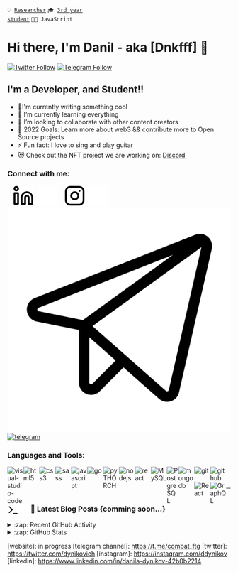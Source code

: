 <code>💡 [Researcher](https://www.linkedin.com/in/danila-dynikov-42b0b2214/)</code>
<code>🎓 [3rd year student](https://github.com/HowProgrammingWorks/Index)</code>
<code>👨‍💻 JavaScript</code><br>

# Hi there, I'm Danil - aka [Dnkfff] 👋 

[![Twitter Follow](https://img.shields.io/twitter/follow/dynikovich?label=Follow)](https://twitter.com/intent/follow?original_referer=https%3A%2F%2Fgithub.com%2Fdynikovich&screen_name=dynikovich)
[![Telegram Follow](https://img.shields.io/badge/-telegram-red?color=white&logo=telegram&logoColor=black)](https://t.me/milmemess)


## I'm a Developer, and Student!!
- 🤫I'm currently writing something cool
- 🌱 I’m currently learning everything
- 👯 I’m looking to collaborate with other content creators
- 🥅 2022 Goals: Learn more about web3 && contribute more to Open Source projects
- ⚡ Fun fact: I love to sing and play guitar
- 😻 Check out the NFT project we are working on: [Discord](https://discord.gg/SyuwMAPN)

### Connect with me:

&nbsp;&nbsp;
[![linkedin](./img/linkedin-light.svg)](https://www.linkedin.com/in/danila-dynikov-42b0b2214#gh-light-mode-only)
[![linkedin](./img/linkedin-dark.svg)](https://www.linkedin.com/in/danila-dynikov-42b0b2214#gh-dark-mode-only)
&nbsp;&nbsp;
[![instagram](./img/instagram-light.svg)](https://instagram.com/ddynikov#gh-light-mode-only)
[![instagram](./img/instagram-dark.svg)](https://instagram.com/ddynikov#gh-dark-mode-only)
[![telegram](./img/telegram-light.svg)](https://t.me/IfUrgentWrite#gh-light-mode-only)
[![telegram](./img/telegram-dark.svg)](https://t.me/IfUrgentWrite#gh-dark-mode-only)
<br />

### Languages and Tools:

<img align="left" alt="visual-studio-code" width="36px" width="100%" src="https://user-images.githubusercontent.com/47355300/123660785-9f77d480-d83c-11eb-9795-357778ae8b7e.png" />
<img align="left" alt="html5" width="36px" width="100%" src="https://user-images.githubusercontent.com/47355300/123663250-e36bd900-d83e-11eb-8ee5-1fb15bae5d78.png" />
<img align="left" alt="css3" width="36px" width="100%" src="https://user-images.githubusercontent.com/47355300/123663242-e23aac00-d83e-11eb-8bf7-f233e28935f5.png" />
<img align="left" alt="sass" width="36px" width="100%" src="https://user-images.githubusercontent.com/47355300/123660829-a999d300-d83c-11eb-9be7-1d689f9e2dc1.png" />
<img align="left" alt="javascript" width="36px" width="100%" src="https://user-images.githubusercontent.com/47355300/123660832-aacb0000-d83c-11eb-90d6-cf933bfc9087.png" />
<img align="left" alt="go" width="36px" width="100%" src="https://cdn.jsdelivr.net/gh/devicons/devicon/icons/go/go-original-wordmark.svg" />
<img align="left" alt="pyTHORCH" width="36px" width="100%" src="https://cdn.jsdelivr.net/gh/devicons/devicon/icons/python/python-original.svg" />
<img align="left" alt="nodejs" width="36px" width="100%" src="https://user-images.githubusercontent.com/47355300/123660848-ae5e8700-d83c-11eb-9198-6d9cc45545d1.png" />
<img align="left" alt="react" width="36px" width="100%" src="https://user-images.githubusercontent.com/47355300/123660836-abfc2d00-d83c-11eb-94e7-c88d0f925418.png" />
<img align="left" alt="MySQL" width="36px" width="100%" src="https://cdn.jsdelivr.net/gh/devicons/devicon/icons/mysql/mysql-plain-wordmark.svg" />
<img align="left" alt="PostgreSQL" width="26px" src="https://cdn.jsdelivr.net/gh/devicons/devicon/icons/postgresql/postgresql-original.svg" />
<img align="left" alt="mongodb" width="36px" width="100%" src="https://cdn.jsdelivr.net/gh/devicons/devicon/icons/mongodb/mongodb-original.svg" />
<img align="left" alt="git" width="36px" width="100%" src="https://user-images.githubusercontent.com/47355300/123662424-20839b80-d83e-11eb-863f-53255ff3f8f6.png" />
<img align="left" alt="github" width="36px" width="100%" src="https://user-images.githubusercontent.com/47355300/123662561-4315b480-d83e-11eb-819d-f05481a23169.jpg" />
<img align="left" alt="React" width="36px" width="100%" src="https://cdn.jsdelivr.net/gh/devicons/devicon/icons/react/react-original.svg" />
<img align="left" alt="GraphQL" width="36px" width="100%" src="https://cdn.jsdelivr.net/gh/devicons/devicon/icons/graphql/graphql-plain.svg" />
<img align="left" alt="Terminal" width="26px" src="./img/terminal-light.svg" />
<img align="left" alt="Terminal" width="26px" src="./img/terminal-dark.svg" />
<br />
<br />

---

### 📕 Latest Blog Posts {comming soon...}

<details>
  <summary>:zap: Recent GitHub Activity</summary>
  
<!--START_SECTION:activity-->
1. ❌ Closed PR [#5](pull request link) in [.../...](link)
2. 💪 Opened PR [#1580](pull request link) in [.../...](link)
3. 🗣 Commented on [#1572](pull request link) in [.../...](link)
4. 🎉 Merged PR [#1](pull request link) in [.../...](link)
5. 💪 Opened PR [#1](pull request link) in [.../...](link)
<!--END_SECTION:activity-->

</details>

<details>
  <summary>:zap: GitHub Stats</summary>

  <img align="left" alt="Dnkfff's GitHub Stats" src="https://github-readme-stats.vercel.app/api?username=Dnkfff&show_icons=true&hide_border=false&title_color=ff652f&icon_color=FFE400&bg_color=09131B&text_color=ffffff&border_color=0c1a25" />

</details>

[website]: in progress
[telegram channel]: https://t.me/combat_ftg
[twitter]: https://twitter.com/dynikovich
[instagram]: https://instagram.com/ddynikov
[linkedin]: https://www.linkedin.com/in/danila-dynikov-42b0b2214
